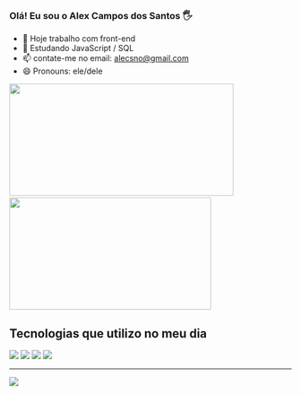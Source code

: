 ### Olá! Eu sou o Alex Campos dos Santos 🖐️

- 🔭 Hoje trabalho com front-end
- 🌱 Estudando JavaScript / SQL
- 📫 contate-me no email: alecsno@gmail.com
- 😄 Pronouns: ele/dele

<div>
<img height="200px" width="400px" src="https://github-readme-stats.vercel.app/api?username=AlexCamposDosSantos&show_icons=true&theme=buefy"/>   
<img height="200px" width="360px" src="https://github-readme-stats.vercel.app/api/top-langs/?username=AlexCamposDosSantos&layout=compact&langs_count=7&theme=buefy"/></div>

## Tecnologias que utilizo no meu dia
<div>
 <img aalt="HTML5" src="https://img.shields.io/badge/HTML5-E34F26?style=for-the-badge&logo=html5&logoColor=white" />
 <img aalt="HTML5" src="https://img.shields.io/badge/sql-E34F26?style=for-the-badge&logo=sql&logoColor=white" />
<img aalt="CSS3" src="https://img.shields.io/badge/CSS5-1572B6?style=for-the-badge&logo=css5&logoColor=white" />
<img aalt="Javascript" src="https://img.shields.io/badge/JavaScript-F7DF1E?style=for-the-badge&logo=javascript&logoColor=black" />
</div>

---
[![](https://visitcount.itsvg.in/api?id=AlexCamposDosSantos&icon=5&color=3)](https://visitcount.itsvg.in)

<!-- Proudly created with GPRM ( https://gprm.itsvg.in ) -->
